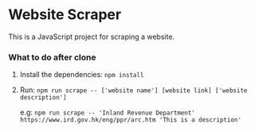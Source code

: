 # Website Scraper
This is a JavaScript project for scraping a website.

### What to do after clone
1. Install the dependencies: `npm install`
2. Run: `npm run scrape -- ['website name'] [website link] ['website description']`
    
    e.g: `npm run scrape -- 'Inland Revenue Department' https://www.ird.gov.hk/eng/ppr/arc.htm 'This is a description'`
